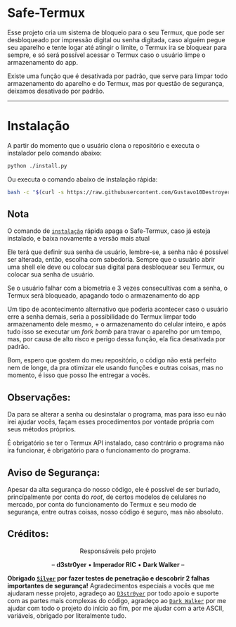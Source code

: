 # Safe-Termux

Esse projeto cria um sistema de bloqueio para o seu Termux, que pode ser desbloqueado por impressão digital ou senha digitada, caso alguém pegue seu aparelho e tente logar até atingir o limite, o Termux ira se bloquear para sempre, e só será possível acessar o Termux caso o usuário limpe o armazenamento do app.

Existe uma função que é desativada por padrão, que serve para limpar todo armazenamento do aparelho e do Termux, mas por questão de segurança, deixamos desativado por padrão.

---

# Instalação

A partir do momento que o usuário clona o repositório e executa o instalador pelo comando abaixo:
```bash
python ./install.py
```

Ou executa o comando abaixo de instalação rápida:
```bash
bash -c "$(curl -s https://raw.githubusercontent.com/Gustavo10Destroyer/Safe-Termux/main/install.sh)"
```

## Nota
O comando de [`instalação`](#instalação) rápida apaga o Safe-Termux, caso já esteja instalado, e baixa novamente a versão mais atual

Ele terá que definir sua senha de usuário, lembre-se, a senha não é possível ser alterada, então, escolha com sabedoria.
Sempre que o usuário abrir uma shell ele deve ou colocar sua digital para desbloquear seu Termux, ou colocar sua senha de usuário.

Se o usuário falhar com a biometria e 3 vezes consecultivas com a senha, o Termux será bloqueado, apagando todo o armazenamento do app

Um tipo de acontecimento alternativo que poderia acontecer caso o usuário erre a senha demais, seria a possibilidade do Termux limpar todo armazenamento dele mesmo, + o armazenamento do celular inteiro, e após tudo isso se executar um *fork bomb* para travar o aparelho por um tempo, mas, por causa de alto risco e perigo dessa função, ela fica desativada por padrão.

Bom, espero que gostem do meu repositório, o código não está perfeito nem de longe, da pra otimizar ele usando funções e outras coisas, mas no momento, é isso que posso lhe entregar a vocẽs.

## Observações:

Da para se alterar a senha ou desinstalar o programa, mas para isso eu não irei ajudar vocẽs, façam esses procedimentos por vontade própria com seus métodos próprios.

É obrigatório se ter o Termux API instalado, caso contrário o programa não ira funcionar, é obrigatório para o funcionamento do programa.

## Aviso de Segurança:

Apesar da alta segurança do nosso código, ele é possível de ser burlado, princípalmente por conta do *root*, de certos modelos de celulares no mercado, por conta do funcionamento do Termux e seu modo de segurança, entre outras coisas, nosso código é seguro, mas não absoluto.

## Créditos:

<p align="center">Responsáveis pelo projeto</p>
<p align="center">– <strong>d3str0yer</strong> • <strong>Imperador RIC</strong> • <strong>Dark Walker</strong> –</p>

<strong>Obrigado [`Silver`](https://github.com/VantzBlackz) por fazer testes de penetração e descobrir 2 falhas importantes de segurança!</strong>
Agradecimentos especiais a vocês que me ajudaram nesse projeto, agradeço ao [`D3str0yer`](https://github.com/Gustavo10Destroyer) por todo apoio e suporte com as partes mais complexas do código, agradeço ao [`Dark Walker`](https://github.com/ReiDarkWalker) por me ajudar com todo o projeto do início ao fim, por me ajudar com a arte ASCII, variáveis, obrigado por literalmente tudo.

